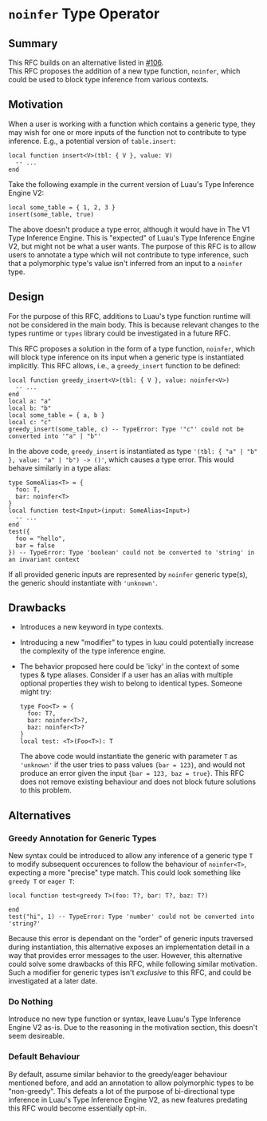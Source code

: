 # `noinfer` Type Operator

## Summary  

This RFC builds on an alternative listed in [#106](https://github.com/luau-lang/rfcs/pull/106).
<br>This RFC proposes the addition of a new type function, `noinfer`, which could be used to block type inference from various contexts.

## Motivation  

When a user is working with a function which contains a generic type, they may wish for one or more inputs of the function not to contribute to type inference. E.g., a potential version of `table.insert`:

```luau
local function insert<V>(tbl: { V }, value: V)
  -- ...
end
```

Take the following example in the current version of Luau's Type Inference Engine V2:

```luau
local some_table = { 1, 2, 3 }
insert(some_table, true)
```

The above doesn't produce a type error, although it would have in The V1 Type Inference Engine. This is "expected" of Luau's Type Inference Engine V2, but might not be what a user wants.
The purpose of this RFC is to allow users to annotate a type which will not contribute to type inference, such that a polymorphic type's value isn't inferred from an input to a `noinfer` type.

## Design  

For the purpose of this RFC, additions to Luau's type function runtime will not be considered in the main body. This is because relevant changes to the types runtime or `types` library could be investigated in a future RFC.

This RFC proposes a solution in the form of a type function, `noinfer`, which will block type inference on its input when a generic type is instantiated implicitly. This RFC allows, i.e., a `greedy_insert` function to be defined:

```luau
local function greedy_insert<V>(tbl: { V }, value: noinfer<V>)
  -- ...
end
local a: "a"
local b: "b"
local some_table = { a, b }
local c: "c"
greedy_insert(some_table, c) -- TypeError: Type '"c"' could not be converted into '"a" | "b"'
```

In the above code, `greedy_insert` is instantiated as type `'(tbl: { "a" | "b" }, value: "a" | "b") -> ()'`, which causes a type error.
This would behave similarly in a type alias:

```luau
type SomeAlias<T> = {
  foo: T,
  bar: noinfer<T>
}
local function test<Input>(input: SomeAlias<Input>)
  -- ...
end
test({
  foo = "hello",
  bar = false
}) -- TypeError: Type 'boolean' could not be converted to 'string' in an invariant context
```

If all provided generic inputs are represented by `noinfer` generic type(s), the generic should instantiate with `'unknown'`.

## Drawbacks  

- Introduces a new keyword in type contexts.
- Introducing a new "modifier" to types in luau could potentially increase the complexity of the type inference engine.
- The behavior proposed here could be 'icky' in the context of some types & type aliases. Consider if a user has an alias with multiple optional properties they wish to belong to identical types. Someone might try:

  ```luau
  type Foo<T> = {
    foo: T?,
    bar: noinfer<T>?,
    baz: noinfer<T>?
  }
  local test: <T>(Foo<T>): T
  ```

  The above code would instantiate the generic with parameter `T` as `'unknown'` if the user tries to pass values `{bar = 123}`, and would not produce an error given the input `{bar = 123, baz = true}`. This RFC does not remove existing behaviour and does not block future solutions to this problem.

## Alternatives

### Greedy Annotation for Generic Types

New syntax could be introduced to allow any inference of a generic type `T` to modify subsequent occurences to follow the behaviour of `noinfer<T>`, expecting a more "precise" type match. This could look something like `greedy T` or `eager T`:

```luau
local function test<greedy T>(foo: T?, bar: T?, baz: T?)

end
test("hi", 1) -- TypeError: Type 'number' could not be converted into 'string?'
```

Because this error is dependant on the "order" of generic inputs traversed during instantiation, this alternative exposes an implementation detail in a way that provides error messages to the user. However, this alternative could solve some drawbacks of this RFC, while following similar motivation. Such a modifier for generic types isn't *exclusive* to this RFC, and could be investigated at a later date.

### Do Nothing

Introduce no new type function or syntax, leave Luau's Type Inference Engine V2 as-is. Due to the reasoning in the motivation section, this doesn't seem desireable.

### Default Behaviour

By default, assume similar behavior to the greedy/eager behaviour mentioned before, and add an annotation to allow polymorphic types to be "non-greedy". This defeats a lot of the purpose of bi-directional type inference in Luau's Type Inference Engine V2, as new features predating this RFC would become essentially opt-in.

